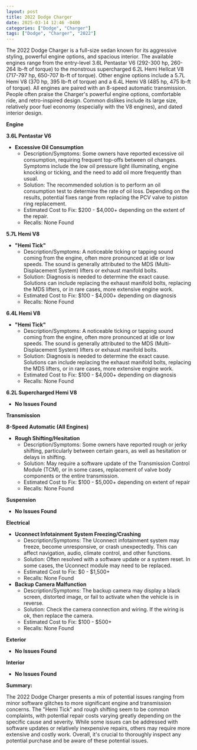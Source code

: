 ```yaml
---
layout: post
title: 2022 Dodge Charger
date: 2025-03-14 12:46 -0400
categories: ["Dodge", "Charger"]
tags: ["Dodge", "Charger", "2022"]
---
```

The 2022 Dodge Charger is a full-size sedan known for its aggressive styling, powerful engine options, and spacious interior. The available engines range from the entry-level 3.6L Pentastar V6 (292-300 hp, 260-264 lb-ft of torque) to the monstrous supercharged 6.2L Hemi Hellcat V8 (717-797 hp, 650-707 lb-ft of torque). Other engine options include a 5.7L Hemi V8 (370 hp, 395 lb-ft of torque) and a 6.4L Hemi V8 (485 hp, 475 lb-ft of torque). All engines are paired with an 8-speed automatic transmission. People often praise the Charger's powerful engine options, comfortable ride, and retro-inspired design. Common dislikes include its large size, relatively poor fuel economy (especially with the V8 engines), and dated interior design.

**Engine**

**3.6L Pentastar V6**

*   **Excessive Oil Consumption**
    *   Description/Symptoms: Some owners have reported excessive oil consumption, requiring frequent top-offs between oil changes. Symptoms include the low oil pressure light illuminating, engine knocking or ticking, and the need to add oil more frequently than usual.
    *   Solution: The recommended solution is to perform an oil consumption test to determine the rate of oil loss. Depending on the results, potential fixes range from replacing the PCV valve to piston ring replacement.
    *   Estimated Cost to Fix: $200 - $4,000+ depending on the extent of the repair.
    *   Recalls: None Found

**5.7L Hemi V8**

*   **"Hemi Tick"**
    *   Description/Symptoms: A noticeable ticking or tapping sound coming from the engine, often more pronounced at idle or low speeds. The sound is generally attributed to the MDS (Multi-Displacement System) lifters or exhaust manifold bolts.
    *   Solution: Diagnosis is needed to determine the exact cause. Solutions can include replacing the exhaust manifold bolts, replacing the MDS lifters, or in rare cases, more extensive engine work.
    *   Estimated Cost to Fix: $100 - $4,000+ depending on diagnosis
    *   Recalls: None Found

**6.4L Hemi V8**

*   **"Hemi Tick"**
    *   Description/Symptoms: A noticeable ticking or tapping sound coming from the engine, often more pronounced at idle or low speeds. The sound is generally attributed to the MDS (Multi-Displacement System) lifters or exhaust manifold bolts.
    *   Solution: Diagnosis is needed to determine the exact cause. Solutions can include replacing the exhaust manifold bolts, replacing the MDS lifters, or in rare cases, more extensive engine work.
    *   Estimated Cost to Fix: $100 - $4,000+ depending on diagnosis
    *   Recalls: None Found

**6.2L Supercharged Hemi V8**

*   **No Issues Found**

**Transmission**

**8-Speed Automatic (All Engines)**

*   **Rough Shifting/Hesitation**
    *   Description/Symptoms: Some owners have reported rough or jerky shifting, particularly between certain gears, as well as hesitation or delays in shifting.
    *   Solution: May require a software update of the Transmission Control Module (TCM), or in some cases, replacement of valve body components or the entire transmission.
    *   Estimated Cost to Fix: $100 - $5,000+ depending on extent of repair
    *   Recalls: None Found

**Suspension**

*   **No Issues Found**

**Electrical**

*   **Uconnect Infotainment System Freezing/Crashing**
    *   Description/Symptoms: The Uconnect infotainment system may freeze, become unresponsive, or crash unexpectedly. This can affect navigation, audio, climate control, and other functions.
    *   Solution: Often resolved with a software update or a system reset. In some cases, the Uconnect module may need to be replaced.
    *   Estimated Cost to Fix: $0 - $1,500+
    *   Recalls: None Found
*   **Backup Camera Malfunction**
    *   Description/Symptoms: The backup camera may display a black screen, distorted image, or fail to activate when the vehicle is in reverse.
    *   Solution: Check the camera connection and wiring. If the wiring is ok, then replace the camera.
    *   Estimated Cost to Fix: $100 - $500+
    *   Recalls: None Found

**Exterior**

*   **No Issues Found**

**Interior**

*   **No Issues Found**

**Summary:**

The 2022 Dodge Charger presents a mix of potential issues ranging from minor software glitches to more significant engine and transmission concerns. The "Hemi Tick" and rough shifting seem to be common complaints, with potential repair costs varying greatly depending on the specific cause and severity. While some issues can be addressed with software updates or relatively inexpensive repairs, others may require more extensive and costly work. Overall, it's crucial to thoroughly inspect any potential purchase and be aware of these potential issues.

